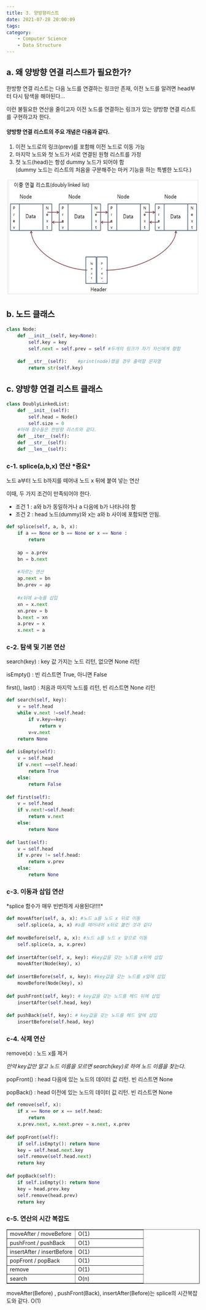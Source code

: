 ```yaml
---
title: 3. 양방향리스트
date: 2021-07-28 20:00:09
tags:
category:
    - Computer Science
    - Data Structure
---
```

## **a. 왜 양방향 연결 리스트가 필요한가?**

한방향 연결 리스트는 다음 노드를 연결하는 링크만 존재, 이전 노드를 알려면 head부터 다시 탐색을 해야된다...

이런 불필요한 연산을 줄이고자 이전 노드를 연결하는 링크가 있는 양방향 연결 리스트를 구현하고자 한다.

#### 양방향 연결 리스트의 주요 개념은 다음과 같다.

1.  이전 노드로의 링크(prev)를 포함해 이전 노드로 이동 가능
2.  마지막 노드와 첫 노드가 서로 연결된 원형 리스트를 가정
3.  첫 노드(head)는 항성 dummy 노드가 되어야 함  
    (dummy 노드는 리스트의 처음을 구분해주는 마커 기능을 하는 특별한 노드다.)

![img](/img/ds/doublylinkedlist.png)

## **b. 노드 클래스**

```python
class Node:
    def __init__(self, key=None):
        self.key = key
        self.next = self.prev = self #두개의 링크가 자기 자신에게 향함
        
    def __str__(self):    #print(node)했을 경우 출력할 문자열
        return str(self.key)
```

## **c. 양방향 연결 리스트 클래스**

```python
class DoublyLinkedList:
    def __init__(self):
        self.head = Node()
        self.size = 0
    #아래 함수들은 한방향 리스트와 같다.
    def __iter__(self):
    def __str__(self):
    def __len__(self):
```

### c-1. splice(a,b,x) 연산 \*중요\*

노드 a부터 노드 b까지를 떼어내 노드 x 뒤에 붙여 넣는 연산

이때, 두 가지 조건이 만족되어야 한다.

-   조건 1 : a와 b가 동일하거나 a 다음에 b가 나타나야 함
-   조건 2 : head 노드(dummy)와 x는 a와 b 사이에 포함되면 안됨.

```python
def splice(self, a, b, x):
    if a == None or b == None or x == None :
        return
    
    ap = a.prev
    bn = b.next
    
    #자르는 연산
    ap.next = bn
    bn.prev = ap
    
    #x뒤에 a~b를 삽입
    xn = x.next
    xn.prev = b
    b.next = xn
    a.prev = x
    x.next = a
```

### c-2. 탐색 및 기본 연산

search(key) : key 값 가지는 노드 리턴, 없으면 None 리턴

isEmpty() : 빈 리스트면 True, 아니면 False

first(), last() : 처음과 마지막 노드를 리턴, 빈 리스트면 None 리턴

```python
def search(self, key):
    v = self.head
    while v.next !=self.head:
        if v.key==key:
            return v
        v=v.next
    return None

def isEmpty(self):
    v = self.head
    if v.next ==self.head:
        return True
    else:
        return False
        
def first(self):
    v = self.head
    if v.next!=self.head:
        return v.next
    else:
        return None
        
def last(self):
    v = self.head
    if v.prev != self.head:
        return v.prev
    else:
        return None
```

### c-3. 이동과 삽입 연산

\*splice 함수가 매우 빈번하게 사용된다!!!!\*

```python
def moveAfter(self, a, x): #노드 a를 노드 x 뒤로 이동
    self.splice(a, a, x) #a를 떼어내어 x뒤로 붙인 것과 같다

def moveBefore(self, a, x): #노드 a를 노드 x 앞으로 이동
    self.splice(a, a, x.prev)

def insertAfter(self, x, key): #key값을 갖는 노드를 x뒤에 삽입
    moveAfter(Node(key), x)

def insertBefore(self, x, key): #key값을 갖는 노드를 x앞에 삽입
    moveBefore(Node(key), x)
    
def pushFront(self, key): # key값을 갖는 노드를 헤드 뒤에 삽입
    insertAfter(self.head, key)

def pushBack(self, key): # key값을 갖는 노드를 헤드 앞에 삽입
    insertBefore(self.head, key)
```

### c-4. 삭제 연산

remove(x) : 노드 x를 제거

_만약 key값만 알고 노드 이름을 모르면 search(key)로 하여 노드 이름을 찾는다._

popFront() : head 다음에 있는 노드의 데이터 값 리턴. 빈 리스트면 None

popBack() : head 이전에 있는 노드의 데이터 값 리턴. 빈 리스트면 None

```python
def remove(self, x):
    if x == None or x == self.head:
        return
    x.prev.next, x.next.prev = x.next, x.prev
    
def popFront(self):
    if self.isEmpty(): return None
    key = self.head.next.key
    self.remove(self.head.next)
    return key
    
def popBack(self):
    if self.isEmpty(): return None
    key = head.prev.key
    self.remove(head.prev)
    return key
```

### c-5. 연산의 시간 복잡도

<table style="border-collapse: collapse; width: 100%;" border="1" data-ke-align="alignLeft" data-ke-style="style4"><tbody><tr><td style="width: 50%;">moveAfter / moveBefore</td><td style="width: 50%;">O(1)</td></tr><tr><td style="width: 50%;">pushFront / pushBack</td><td style="width: 50%;">O(1)</td></tr><tr><td style="width: 50%;">insertAfter / insertBefore</td><td style="width: 50%;">O(1)</td></tr><tr><td style="width: 50%;">popFront / popBack</td><td style="width: 50%;">O(1)</td></tr><tr><td style="width: 50%;">remove</td><td style="width: 50%;">O(1)</td></tr><tr><td style="width: 50%;">search</td><td style="width: 50%;">O(n)</td></tr></tbody></table>

moveAfter(Before) , pushFront(Back), insertAfter(Before)는 splice의 시간복잡도와 같다. O(1)